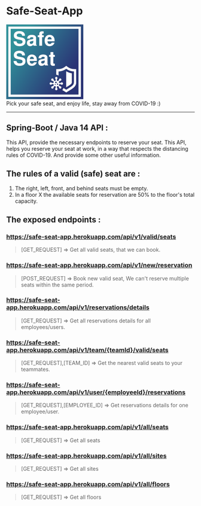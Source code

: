 # Safe-Seat-App
![App Logo](/logo/safe-seat-logo.png)
<br/>
Pick your safe seat, and enjoy life, stay away from COVID-19 :)

---



## Spring-Boot / Java 14 API :
This API, provide the necessary endpoints to reserve your seat.
This API, helps you reserve your seat at work, in a way that respects the distancing rules of COVID-19. And provide some other useful information.



## The rules of a valid (safe) seat are :
1. The right, left, front, and behind seats must be empty.
2. In a floor X the available seats for reservation are 50% to the floor's total capacity.



## The exposed endpoints :
### https://safe-seat-app.herokuapp.com/api/v1/valid/seats
> [GET_REQUEST] => Get all valid seats, that we can book.

### https://safe-seat-app.herokuapp.com/api/v1/new/reservation
> [POST_REQUEST] => Book new valid seat, We can't reserve multiple seats within the same period.

### https://safe-seat-app.herokuapp.com/api/v1/reservations/details
> [GET_REQUEST] => Get all reservations details for all employees/users.

### https://safe-seat-app.herokuapp.com/api/v1/team/{teamId}/valid/seats
> [GET_REQUEST],[TEAM_ID] => Get the nearest valid seats to your teammates.

### https://safe-seat-app.herokuapp.com/api/v1/user/{employeeId}/reservations
> [GET_REQUEST],[EMPLOYEE_ID] => Get reservations details for one employee/user.

### https://safe-seat-app.herokuapp.com/api/v1/all/seats
> [GET_REQUEST] => Get all seats

### https://safe-seat-app.herokuapp.com/api/v1/all/sites
> [GET_REQUEST] => Get all sites

### https://safe-seat-app.herokuapp.com/api/v1/all/floors
> [GET_REQUEST] => Get all floors
